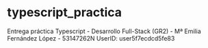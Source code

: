 # typescript_practica
Entrega práctica Typescript - Desarrollo Full-Stack (GR2) - Mª Emilia Fernández López - 53147262N 
UserID: user5f7ecdcd5fe83
